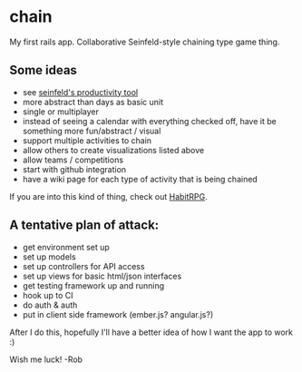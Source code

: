 chain
=====

My first rails app.  Collaborative Seinfeld-style chaining type game thing.

Some ideas
----

* see [seinfeld's productivity tool](http://lifehacker.com/281626/jerry-seinfelds-productivity-secret)
* more abstract than days as basic unit
* single or multiplayer
* instead of seeing a calendar with everything checked off, have it be something more fun/abstract / visual
* support multiple activities to chain
* allow others to create visualizations listed above
* allow teams / competitions
* start with github integration
* have a wiki page for each type of activity that is being chained

If you are into this kind of thing, check out [HabitRPG](https://habitrpg.com). 

A tentative plan of attack:
----

* get environment set up
* set up  models
* set up controllers for API access
* set up views for basic html/json interfaces
* get testing framework up and running
* hook up to CI
* do auth & auth
* put in client side framework (ember.js? angular.js?)

After I do this, hopefully I'll have a better idea of how I want the app to work :)

Wish me luck!
-Rob
